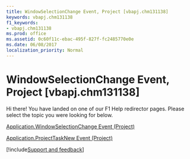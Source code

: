 ```yaml
---
title: WindowSelectionChange Event, Project [vbapj.chm131138]
keywords: vbapj.chm131138
f1_keywords:
- vbapj.chm131138
ms.prod: office
ms.assetid: 0c60f11c-ebac-495f-827f-fc2485770e0e
ms.date: 06/08/2017
localization_priority: Normal
---
```



# WindowSelectionChange Event, Project [vbapj.chm131138]

Hi there! You have landed on one of our F1 Help redirector pages. Please select the topic you were looking for below.

[Application.WindowSelectionChange Event (Project)](https://msdn.microsoft.com/library/239c0a87-7966-b4b5-5731-9fe059f56a43%28Office.15%29.aspx)

[Application.ProjectTaskNew Event (Project)](https://msdn.microsoft.com/library/40e9d8da-f863-a73e-56e9-bb89327142fb%28Office.15%29.aspx)

[!include[Support and feedback](~/includes/feedback-boilerplate.md)]